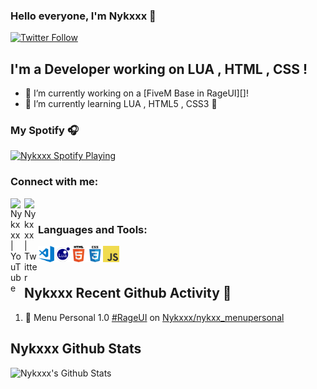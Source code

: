 ### Hello everyone, I'm Nykxxx 👋

[![Twitter Follow](https://img.shields.io/twitter/follow/Nykxxx?color=1DA1F2&logo=twitter&style=for-the-badge)](https://twitter.com/Nykxxxxxxx)

## I'm a Developer working on LUA , HTML , CSS !

- 🔭 I’m currently working on a [FiveM Base in RageUI][]!
- 🌱 I’m currently learning LUA , HTML5 , CSS3 🤣

### My Spotify 🎧
[<img src="https://storage.googleapis.com/pr-newsroom-wp/1/2018/11/Spotify_Logo_RGB_Black.png" alt="Nykxxx Spotify Playing" width="350" />](https://open.spotify.com/user/grt8saxt4h2vruj9ppjno2kwl?si=bvh6HorYSjKsZ-E2UqKtTw)

### Connect with me:

[<img align="left" alt="Nykxxx | YouTube" width="22px" src="https://cdn.jsdelivr.net/npm/simple-icons@v3/icons/youtube.svg" />][youtube]
[<img align="left" alt="Nykxxx | Twitter" width="22px" src="https://cdn.jsdelivr.net/npm/simple-icons@v3/icons/twitter.svg" />][twitter]

<br />

### Languages and Tools:

[<img align="left" alt="Visual Studio Code" width="26px" src="https://raw.githubusercontent.com/github/explore/80688e429a7d4ef2fca1e82350fe8e3517d3494d/topics/visual-studio-code/visual-studio-code.png" />][webdevplaylist]
[<img align="left" alt="LUA" width="26px" src="https://raw.githubusercontent.com/github/explore/80688e429a7d4ef2fca1e82350fe8e3517d3494d/topics/lua/lua.png" />][lua]
[<img align="left" alt="HTML5" width="26px" src="https://raw.githubusercontent.com/github/explore/80688e429a7d4ef2fca1e82350fe8e3517d3494d/topics/html/html.png" />][htmlplaylist]
[<img align="left" alt="CSS3" width="26px" src="https://raw.githubusercontent.com/github/explore/80688e429a7d4ef2fca1e82350fe8e3517d3494d/topics/css/css.png" />][cssplaylist]
[<img align="left" alt="JavaScript" width="26px" src="https://raw.githubusercontent.com/github/explore/80688e429a7d4ef2fca1e82350fe8e3517d3494d/topics/javascript/javascript.png" />][jsplaylist]

<br />
<br />

## Nykxxx Recent Github Activity 👋
  
<!--START_SECTION:activity-->

1. 💪 Menu Personal 1.0 [#RageUI](https://github.com/iTexZoz/RageUI)   on   [Nykxxx/nykxx_menupersonal](https://github.com/Nykxxx/nykxx_menupersonal)

<!--END_SECTION:activity-->

## Nykxxx Github Stats

<img align="left" alt="Nykxxx's Github Stats" src="https://github-readme-stats.codestackr.vercel.app/api?username=Nykxxx&show_icons=true&hide_border=true" />



[twitter]: https://twitter.com/Nykxxxxxxx
[youtube]: https://www.youtube.com/channel/UCeO61vKY-ia9uL8hJI-IDBQ?view_as=subscriber
[webdevplaylist]: https://code.visualstudio.com
[lua]: https://craftstudio.fandom.com/fr/wiki/Tutoriels/Apprendre_à_programmer_en_Lua
[jsplaylist]: https://openclassrooms.com/fr/courses/6175841-apprenez-a-programmer-avec-javascript
[cssplaylist]: https://openclassrooms.com/fr/courses/1603881-apprenez-a-creer-votre-site-web-avec-html5-et-css3
[htmlplaylist]: https://openclassrooms.com/fr/courses/1603881-apprenez-a-creer-votre-site-web-avec-html5-et-css3
